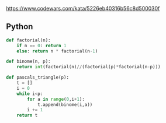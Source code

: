https://www.codewars.com/kata/5226eb40316b56c8d500030f

## Python
```python
def factorial(n):
    if n == 0: return 1
    else: return n * factorial(n-1)

def binome(n, p):
    return int(factorial(n)//(factorial(p)*factorial(n-p)))

def pascals_triangle(p):
    t = []
    i = 0
    while i<p: 
        for a in range(0,i+1):
            t.append(binome(i,a))
        i += 1
    return t
```